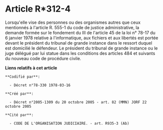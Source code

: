 # Article R*312-4

Lorsqu'elle vise des personnes ou des organismes autres que ceux mentionnés à l'article R. 555-1 du code de justice
administrative, la demande formée sur le fondement du III de l'article 45 de la loi n° 78-17 du 6 janvier 1978 relative à
l'informatique, aux fichiers et aux libertés est portée devant le président du tribunal de grande instance dans le ressort
duquel est domicilié le défendeur. Le président du tribunal de grande instance ou le juge délégué par lui statue dans les
conditions des articles 484 et suivants du nouveau code de procédure civile.

**Liens relatifs à cet article**

	**Codifié par**:

	  - Décret n°78-330 1978-03-16

	**Créé par**:

	  - Décret n°2005-1309 du 20 octobre 2005 - art. 82 (MMN) JORF 22 octobre 2005

	**Cité par**:

	  - CODE DE L'ORGANISATION JUDICIAIRE. - art. R935-3 (Ab)
